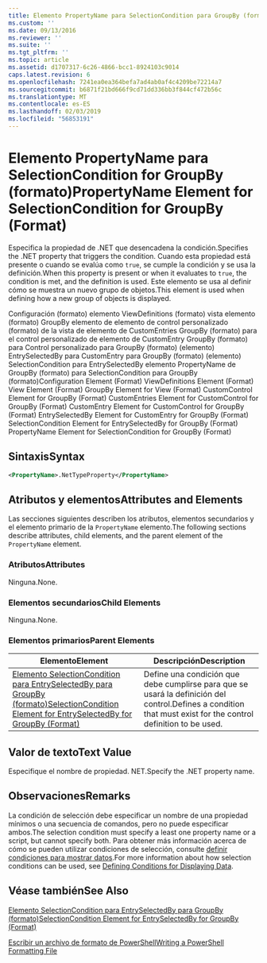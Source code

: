 ```yaml
---
title: Elemento PropertyName para SelectionCondition para GroupBy (formato) | Microsoft Docs
ms.custom: ''
ms.date: 09/13/2016
ms.reviewer: ''
ms.suite: ''
ms.tgt_pltfrm: ''
ms.topic: article
ms.assetid: d1707317-6c26-4866-bcc1-8924103c9014
caps.latest.revision: 6
ms.openlocfilehash: 7241ea0ea364befa7ad4ab0af4c4209be72214a7
ms.sourcegitcommit: b6871f21bd666f9cd71dd336bb3f844cf472b56c
ms.translationtype: MT
ms.contentlocale: es-ES
ms.lasthandoff: 02/03/2019
ms.locfileid: "56853191"
---
```

# <a name="propertyname-element-for-selectioncondition-for-groupby-format"></a><span data-ttu-id="da84e-102">Elemento PropertyName para SelectionCondition for GroupBy (formato)</span><span class="sxs-lookup"><span data-stu-id="da84e-102">PropertyName Element for SelectionCondition for GroupBy (Format)</span></span>

<span data-ttu-id="da84e-103">Especifica la propiedad de .NET que desencadena la condición.</span><span class="sxs-lookup"><span data-stu-id="da84e-103">Specifies the .NET property that triggers the condition.</span></span> <span data-ttu-id="da84e-104">Cuando esta propiedad está presente o cuando se evalúa como `true`, se cumple la condición y se usa la definición.</span><span class="sxs-lookup"><span data-stu-id="da84e-104">When this property is present or when it evaluates to `true`, the condition is met, and the definition is used.</span></span> <span data-ttu-id="da84e-105">Este elemento se usa al definir cómo se muestra un nuevo grupo de objetos.</span><span class="sxs-lookup"><span data-stu-id="da84e-105">This element is used when defining how a new group of objects is displayed.</span></span>

<span data-ttu-id="da84e-106">Configuración (formato) elemento ViewDefinitions (formato) vista elemento (formato) GroupBy elemento de elemento de control personalizado (formato) de la vista de elemento de CustomEntries GroupBy (formato) para el control personalizado de elemento de CustomEntry GroupBy (formato) para Control personalizado para GroupBy (formato) (elemento) EntrySelectedBy para CustomEntry para GroupBy (formato) (elemento) SelectionCondition para EntrySelectedBy elemento PropertyName de GroupBy (formato) para SelectionCondition para GroupBy (formato)</span><span class="sxs-lookup"><span data-stu-id="da84e-106">Configuration Element (Format) ViewDefinitions Element (Format) View Element (Format) GroupBy Element for View (Format) CustomControl Element for GroupBy (Format) CustomEntries Element for CustomControl for GroupBy (Format) CustomEntry Element for CustomControl for GroupBy (Format) EntrySelectedBy Element for CustomEntry for GroupBy (Format) SelectionCondition Element for EntrySelectedBy for GroupBy (Format) PropertyName Element for SelectionCondition for GroupBy (Format)</span></span>

## <a name="syntax"></a><span data-ttu-id="da84e-107">Sintaxis</span><span class="sxs-lookup"><span data-stu-id="da84e-107">Syntax</span></span>

```xml
<PropertyName>.NetTypeProperty</PropertyName>
```

## <a name="attributes-and-elements"></a><span data-ttu-id="da84e-108">Atributos y elementos</span><span class="sxs-lookup"><span data-stu-id="da84e-108">Attributes and Elements</span></span>

<span data-ttu-id="da84e-109">Las secciones siguientes describen los atributos, elementos secundarios y el elemento primario de la `PropertyName` elemento.</span><span class="sxs-lookup"><span data-stu-id="da84e-109">The following sections describe attributes, child elements, and the parent element of the `PropertyName` element.</span></span>

### <a name="attributes"></a><span data-ttu-id="da84e-110">Atributos</span><span class="sxs-lookup"><span data-stu-id="da84e-110">Attributes</span></span>

<span data-ttu-id="da84e-111">Ninguna.</span><span class="sxs-lookup"><span data-stu-id="da84e-111">None.</span></span>

### <a name="child-elements"></a><span data-ttu-id="da84e-112">Elementos secundarios</span><span class="sxs-lookup"><span data-stu-id="da84e-112">Child Elements</span></span>

<span data-ttu-id="da84e-113">Ninguna.</span><span class="sxs-lookup"><span data-stu-id="da84e-113">None.</span></span>

### <a name="parent-elements"></a><span data-ttu-id="da84e-114">Elementos primarios</span><span class="sxs-lookup"><span data-stu-id="da84e-114">Parent Elements</span></span>

|<span data-ttu-id="da84e-115">Elemento</span><span class="sxs-lookup"><span data-stu-id="da84e-115">Element</span></span>|<span data-ttu-id="da84e-116">Descripción</span><span class="sxs-lookup"><span data-stu-id="da84e-116">Description</span></span>|
|-------------|-----------------|
|[<span data-ttu-id="da84e-117">Elemento SelectionCondition para EntrySelectedBy para GroupBy (formato)</span><span class="sxs-lookup"><span data-stu-id="da84e-117">SelectionCondition Element for EntrySelectedBy for GroupBy (Format)</span></span>](./selectioncondition-element-for-entryselectedby-for-groupby-format.md)|<span data-ttu-id="da84e-118">Define una condición que debe cumplirse para que se usará la definición del control.</span><span class="sxs-lookup"><span data-stu-id="da84e-118">Defines a condition that must exist for the control definition to be used.</span></span>|

## <a name="text-value"></a><span data-ttu-id="da84e-119">Valor de texto</span><span class="sxs-lookup"><span data-stu-id="da84e-119">Text Value</span></span>

<span data-ttu-id="da84e-120">Especifique el nombre de propiedad. NET.</span><span class="sxs-lookup"><span data-stu-id="da84e-120">Specify the .NET property name.</span></span>

## <a name="remarks"></a><span data-ttu-id="da84e-121">Observaciones</span><span class="sxs-lookup"><span data-stu-id="da84e-121">Remarks</span></span>

<span data-ttu-id="da84e-122">La condición de selección debe especificar un nombre de una propiedad mínimos o una secuencia de comandos, pero no puede especificar ambos.</span><span class="sxs-lookup"><span data-stu-id="da84e-122">The selection condition must specify a least one property name or a script, but cannot specify both.</span></span> <span data-ttu-id="da84e-123">Para obtener más información acerca de cómo se pueden utilizar condiciones de selección, consulte [definir condiciones para mostrar datos](./defining-conditions-for-displaying-data.md).</span><span class="sxs-lookup"><span data-stu-id="da84e-123">For more information about how selection conditions can be used, see [Defining Conditions for Displaying Data](./defining-conditions-for-displaying-data.md).</span></span>

## <a name="see-also"></a><span data-ttu-id="da84e-124">Véase también</span><span class="sxs-lookup"><span data-stu-id="da84e-124">See Also</span></span>

[<span data-ttu-id="da84e-125">Elemento SelectionCondition para EntrySelectedBy para GroupBy (formato)</span><span class="sxs-lookup"><span data-stu-id="da84e-125">SelectionCondition Element for EntrySelectedBy for GroupBy (Format)</span></span>](./selectioncondition-element-for-entryselectedby-for-groupby-format.md)

[<span data-ttu-id="da84e-126">Escribir un archivo de formato de PowerShell</span><span class="sxs-lookup"><span data-stu-id="da84e-126">Writing a PowerShell Formatting File</span></span>](./writing-a-powershell-formatting-file.md)
